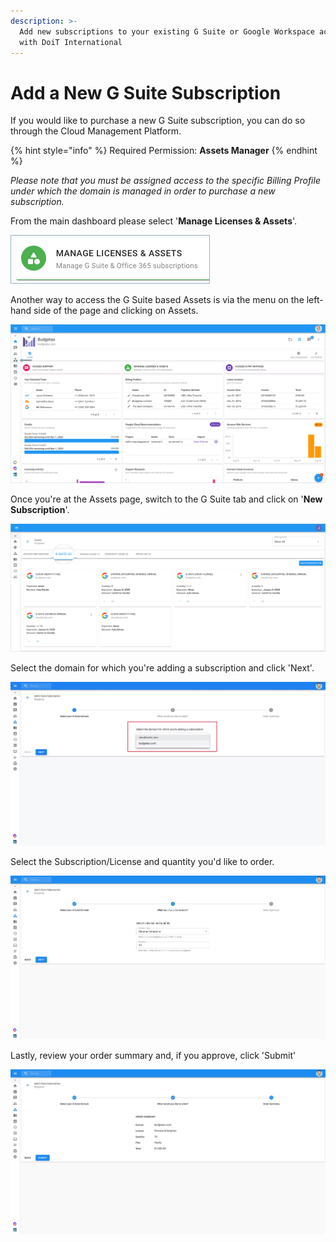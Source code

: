 ```yaml
---
description: >-
  Add new subscriptions to your existing G Suite or Google Workspace account
  with DoiT International
---
```


# Add a New G Suite Subscription

If you would like to purchase a new G Suite subscription, you can do so through the Cloud Management Platform.

{% hint style="info" %}
Required Permission: **Assets Manager**
{% endhint %}

_Please note that you must be assigned access to the specific Billing Profile under which the domain is managed in order to purchase a new subscription._

From the main dashboard please select '**Manage Licenses & Assets**'.

![](../.gitbook/assets/new-manage-licenses-2-%20%281%29%20%282%29.png)

Another way to access the G Suite based Assets is via the menu on the left-hand side of the page and clicking on Assets.

![](../.gitbook/assets/assets-icon-1-%20%284%29%20%285%29%20%285%29%20%282%29.png)

Once you're at the Assets page, switch to the G Suite tab and click on '**New Subscription**'.

![](../.gitbook/assets/g-suite%20%282%29%20%282%29%20%282%29.png)

Select the domain for which you're adding a subscription and click 'Next'.

![](../.gitbook/assets/gsuite1.jpg)

Select the Subscription/License and quantity you'd like to order.

![](../.gitbook/assets/gsuite2.jpg)

Lastly, review your order summary and, if you approve, click 'Submit'

![](../.gitbook/assets/gsuite3.jpg)

